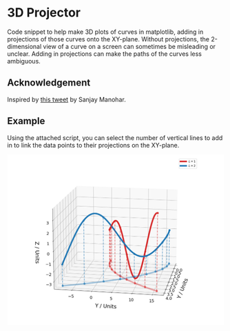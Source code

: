 # 3D Projector

Code snippet to help make 3D plots of curves in matplotlib, adding in projections of those curves onto the XY-plane.
Without projections, the 2-dimensional view of a curve on a screen can sometimes be misleading or unclear. Adding in projections can make the paths of the curves less ambiguous.

## Acknowledgement
Inspired by [this tweet](https://twitter.com/BrainInTheMind/status/1517543839833243649) by Sanjay Manohar.

## Example
Using the attached script, you can select the number of vertical lines to add in to link the data points to their projections on the XY-plane.

![2-curves](2-curves.png)
